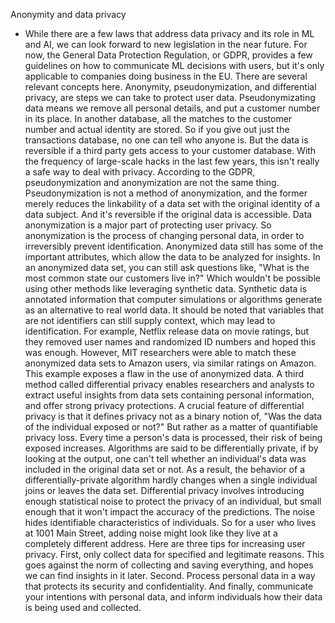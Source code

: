 Anonymity and data privacy
- While there are a few laws that address data privacy and its role in ML and AI, we can look forward to new legislation in the near future. For now, the General Data Protection Regulation, or GDPR, provides a few guidelines on how to communicate ML decisions with users, but it's only applicable to companies doing business in the EU. There are several relevant concepts here. Anonymity, pseudonymization, and differential privacy, are steps we can take to protect user data. Pseudonymizating data means we remove all personal details, and put a customer number in its place. In another database, all the matches to the customer number and actual identity are stored. So if you give out just the transactions database, no one can tell who anyone is. But the data is reversible if a third party gets access to your customer database. With the frequency of large-scale hacks in the last few years, this isn't really a safe way to deal with privacy. According to the GDPR, pseudonymization and anonymization are not the same thing. Pseudonymization is not a method of anonymization, and the former merely reduces the linkability of a data set with the original identity of a data subject. And it's reversible if the original data is accessible. Data anonymization is a major part of protecting user privacy. So anonymization is the process of changing personal data, in order to irreversibly prevent identification. Anonymized data still has some of the important attributes, which allow the data to be analyzed for insights. In an anonymized data set, you can still ask questions like, "What is the most common state our customers live in?" Which wouldn't be possible using other methods like leveraging synthetic data. Synthetic data is annotated information that computer simulations or algorithms generate as an alternative to real world data. It should be noted that variables that are not identifiers can still supply context, which may lead to identification. For example, Netflix release data on movie ratings, but they removed user names and randomized ID numbers and hoped this was enough. However, MIT researchers were able to match these anonymized data sets to Amazon users, via similar ratings on Amazon. This example exposes a flaw in the use of anonymized data. A third method called differential privacy enables researchers and analysts to extract useful insights from data sets containing personal information, and offer strong privacy protections. A crucial feature of differential privacy is that it defines privacy not as a binary notion of, "Was the data of the individual exposed or not?" But rather as a matter of quantifiable privacy loss. Every time a person's data is processed, their risk of being exposed increases. Algorithms are said to be differentially private, if by looking at the output, one can't tell whether an individual's data was included in the original data set or not. As a result, the behavior of a differentially-private algorithm hardly changes when a single individual joins or leaves the data set. Differential privacy involves introducing enough statistical noise to protect the privacy of an individual, but small enough that it won't impact the accuracy of the predictions. The noise hides identifiable characteristics of individuals. So for a user who lives at 1001 Main Street, adding noise might look like they live at a completely different address. Here are three tips for increasing user privacy. First, only collect data for specified and legitimate reasons. This goes against the norm of collecting and saving everything, and hopes we can find insights in it later. Second. Process personal data in a way that protects its security and confidentiality. And finally, communicate your intentions with personal data, and inform individuals how their data is being used and collected.